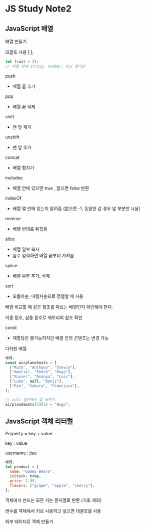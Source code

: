 # JS Study Note2

## JavaScript 배열

배열 만들기

대괄호 사용 [ ];

```jsx
let fruit = [];
// 배열 안에 string, number, mix 들어감
```

push

- 배열 끝 추가

pop

- 배열 끝 삭제

shift

- 맨 앞 제거

unshift

- 맨 앞 추가

concat

- 배열 합치기

includes

- 배열 안에 있으면 true , 없으면 false 반환

indexOf

- 배열 몇 번에 있는지 알려줌 (없으면 -1, 동일한 값 경우 앞 부분만 나옴)

reverse

- 배열 반대로 뒤집음

slice

- 배열 일부 복사
- 음수 입력하면 배열 끝부터 가져옴

splice

- 배열 부분 추가, 삭제

sort

- 오름차순, 내림차순으로 정렬할 때 사용

배열 비교할 때 같은 참조를 따르는 배열인지 확인해야 한다.

이중 등호, 삼중 등호로 메모리의 참조 확인

const

- 재할당은 불가능하지만 배열 안의 콘텐츠는 변경 가능

다차원 배열

```jsx
예제;
const airplaneSeats = [
  ["Ruth", "Anthony", "Stevie"],
  ["Amelia", "Pedro", "Maya"],
  ["Xavier", "Ananya", "Luis"],
  ["Luke", null, "Deniz"],
  ["Rin", "Sakura", "Francisco"],
];

// null 접근해서 값 바꾸기
airplaneSeats[3][1] = "Hugo";
```

## JavaScript 객체 리터럴

Property = key + value

key : value

username : jisu

```jsx
예제;
let product = {
  name: "Gummy Bears",
  inStock: true,
  price: 1.99,
  flavors: ["grape", "apple", "cherry"],
};
```

객체에서 만드는 모든 키는 문자열로 반환 (기호 제외)

변수를 객체에서 키로 사용하고 싶으면 대괄호를 사용

외부 데이터로 객체 만들기

